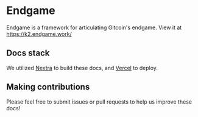 # Endgame

Endgame is a framework for articulating Gitcoin's endgame.  View it at https://k2.endgame.work/

## Docs stack

We utilized [Nextra](https://nextra.site) to build these docs, and [Vercel](https://vercel.com/templates/next.js/documentation-starter-kit) to deploy. 

## Making contributions

Please feel free to submit issues or pull requests to help us improve these docs!
